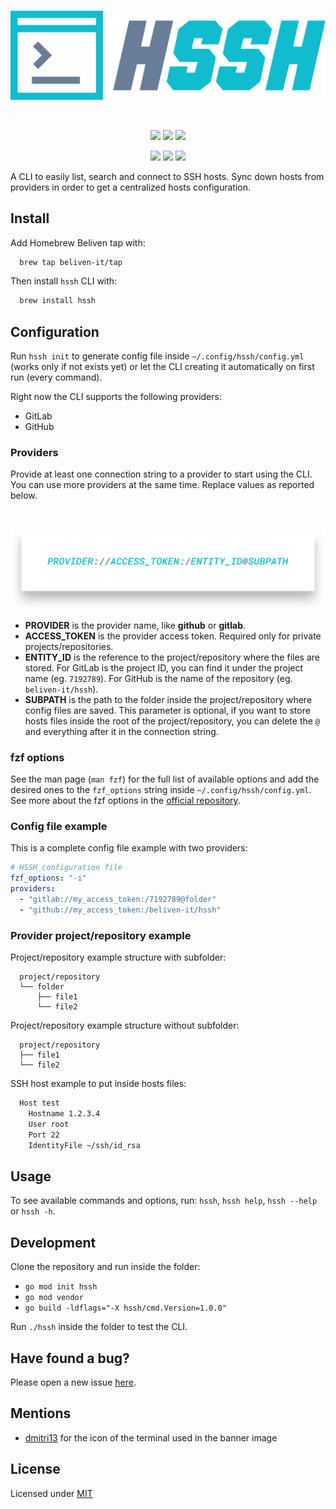 <br>
<p align="center"><img src="./assets/hssh.svg" /></p>
<br>
<p align="center">
<img src="https://img.shields.io/github/go-mod/go-version/beliven-it/hssh?color=10bccd&style=for-the-badge" />
<img src="https://img.shields.io/github/v/release/beliven-it/hssh?color=10bccd&style=for-the-badge" />
<img src="https://img.shields.io/github/license/beliven-it/hssh?color=10bccd&style=for-the-badge" />
</p>
<p align="center">
<img src="https://img.shields.io/github/issues-pr/beliven-it/hssh?color=10bccd&style=for-the-badge" />
<img src="https://img.shields.io/github/issues/beliven-it/hssh?color=10bccd&style=for-the-badge" />
<img src="https://img.shields.io/github/contributors/beliven-it/hssh?color=10bccd&style=for-the-badge" />
</p>

A CLI to easily list, search and connect to SSH hosts. Sync down hosts from providers in order to get a centralized hosts configuration.

## Install

Add Homebrew Beliven tap with:

```bash
  brew tap beliven-it/tap
```

Then install `hssh` CLI with:

```bash
  brew install hssh
```

## Configuration

Run `hssh init` to generate config file inside `~/.config/hssh/config.yml` (works only if not exists yet) or let the CLI creating it automatically on first run (every command).

Right now the CLI supports the following providers:

- GitLab
- GitHub

### Providers

Provide at least one connection string to a provider to start using the CLI. You can use more providers at the same time. Replace values as reported below.

<br>
<p align="center">
<img src="./assets/provider.svg" />
</p>

- **PROVIDER** is the provider name, like **github** or **gitlab**.
- **ACCESS_TOKEN** is the provider access token. Required only for private projects/repositories.
- **ENTITY_ID** is the reference to the project/repository where the files are stored. For GitLab is the project ID, you can find it under the project name (eg. `7192789`). For GitHub is the name of the repository (eg. `beliven-it/hssh`).
- **SUBPATH** is the path to the folder inside the project/repository where config files are saved. This parameter is optional, if you want to store hosts files inside the root of the project/repository, you can delete the `@` and everything after it in the connection string.

### fzf options

See the man page (`man fzf`) for the full list of available options and add the desired ones to the `fzf_options` string inside `~/.config/hssh/config.yml`. See more about the fzf options in the [official repository](https://github.com/junegunn/fzf#options).

### Config file example

This is a complete config file example with two providers:

```yaml
# HSSH configuration file
fzf_options: "-i"
providers:
  - "gitlab://my_access_token:/7192789@folder"
  - "github://my_access_token:/beliven-it/hssh"
```

### Provider project/repository example

Project/repository example structure with subfolder:

```
  project/repository
  └── folder
      ├── file1
      └── file2
```

Project/repository example structure without subfolder:

```
  project/repository
  ├── file1
  └── file2
```

SSH host example to put inside hosts files:

```bash
  Host test
    Hostname 1.2.3.4
    User root
    Port 22
    IdentityFile ~/ssh/id_rsa
```

## Usage

To see available commands and options, run: `hssh`, `hssh help`, `hssh --help` or `hssh -h`.

## Development

Clone the repository and run inside the folder:

- `go mod init hssh`
- `go mod vendor`
- `go build -ldflags="-X hssh/cmd.Version=1.0.0"`

Run `./hssh` inside the folder to test the CLI.

## Have found a bug?

Please open a new issue [here](https://github.com/beliven-it/hssh/issues).

## Mentions

- [dmitri13](https://www.flaticon.com/authors/dmitri13) for the icon of the terminal used in the banner image

## License

Licensed under [MIT](./LICENSE)
